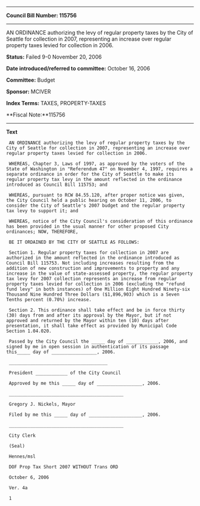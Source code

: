

********

**Council Bill Number: 115756**
********

 AN ORDINANCE authorizing the levy of regular property taxes by the City of Seattle for collection in 2007, representing an increase over regular property taxes levied for collection in 2006.

**Status:** Failed 9-0 November 20, 2006
   
   
**Date introduced/referred to committee:** October 16, 2006
   
**Committee:** Budget
   
**Sponsor:** MCIVER
   
   
**Index Terms:** TAXES, PROPERTY-TAXES

**Fiscal Note:**115756

********

**Text**
   
```
 AN ORDINANCE authorizing the levy of regular property taxes by the City of Seattle for collection in 2007, representing an increase over regular property taxes levied for collection in 2006.

 WHEREAS, Chapter 3, Laws of 1997, as approved by the voters of the State of Washington in "Referendum 47" on November 4, 1997, requires a separate ordinance in order for the City of Seattle to make its regular property tax levy in the amount reflected in the ordinance introduced as Council Bill 115753; and

 WHEREAS, pursuant to RCW 84.55.120, after proper notice was given, the City Council held a public hearing on October 11, 2006, to consider the City of Seattle's 2007 budget and the regular property tax levy to support it; and

 WHEREAS, notice of the City Council's consideration of this ordinance has been provided in the usual manner for other proposed City ordinances; NOW, THEREFORE,

 BE IT ORDAINED BY THE CITY OF SEATTLE AS FOLLOWS:

 Section 1. Regular property taxes for collection in 2007 are authorized in the amount reflected in the ordinance introduced as Council Bill 115753. Not including increases resulting from the addition of new construction and improvements to property and any increase in the value of state-assessed property, the regular property tax levy for 2007 collection represents an increase from regular property taxes levied for collection in 2006 (excluding the "refund fund levy" in both instances) of One Million Eight Hundred Ninety-six Thousand Nine Hundred Three Dollars ($1,896,903) which is a Seven Tenths percent (0.70%) increase.

 Section 2. This ordinance shall take effect and be in force thirty (30) days from and after its approval by the Mayor, but if not approved and returned by the Mayor within ten (10) days after presentation, it shall take effect as provided by Municipal Code Section 1.04.020.

 Passed by the City Council the _____ day of ____________, 2006, and signed by me in open session in authentication of its passage this_____ day of _________________, 2006.

 _____________________________________

 President ____________ of the City Council

 Approved by me this _____ day of _________________, 2006.

 ___________________________________________

 Gregory J. Nickels, Mayor

 Filed by me this _____ day of ____________________, 2006.

 ___________________________________________

 City Clerk

 (Seal)

 Hennes/msl

 DOF Prop Tax Short 2007 WITHOUT Trans ORD

 October 6, 2006

 Ver. 4a

 1

```
